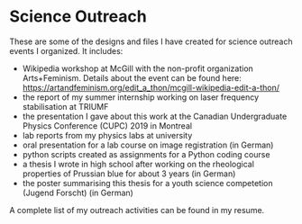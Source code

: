 # Science Outreach
These are some of the designs and files I have created for science outreach events I organized. It includes:

- Wikipedia workshop at McGill with the non-profit organization Arts+Feminism. Details about the event can be found here: https://artandfeminism.org/edit_a_thon/mcgill-wikipedia-edit-a-thon/
- the report of my summer internship working on laser frequency stabilisation at TRIUMF
- the presentation I gave about this work at the Canadian Undergraduate Physics Conference (CUPC) 2019 in Montreal
- lab reports from my physics labs at university
- oral presentation for a lab course on image registration (in German)
- python scripts created as assignments for a Python coding course
- a thesis I wrote in high school after working on the rheological properties of Prussian blue for about 3 years (in German)
- the poster summarising this thesis for a youth science competetion (Jugend Forscht) (in German)



A complete list of my outreach activities can be found in my resume.
